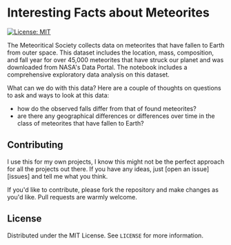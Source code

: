 # Interesting Facts about Meteorites

[![License: MIT](https://img.shields.io/badge/License-MIT-yellow.svg)](https://opensource.org/licenses/MIT)

[linkedin-shield]: https://img.shields.io/badge/-LinkedIn-black.svg?style=for-the-badge&logo=linkedin&colorB=555
[linkedin-url]: https://www.linkedin.com/in/voiculaura/

The Meteoritical Society collects data on meteorites that have fallen to Earth from outer space. This dataset includes the location, mass, composition, and fall year for over 45,000 meteorites that have struck our planet and was downloaded from NASA's Data Portal. The notebook includes a comprehensive exploratory data analysis on this dataset.

What can we do with this data?
Here are a couple of thoughts on questions to ask and ways to look at this data:

- how do the observed falls differ from that of found meteorites?
- are there any geographical differences or differences over time in the class of meteorites that have fallen to Earth?


## Contributing

I use this for my own projects, I know this might not be the perfect approach for all the projects out there. If you have any ideas, just [open an issue][issues] and tell me what you think.

If you'd like to contribute, please fork the repository and make changes as you'd like. Pull requests are warmly welcome.

## License

Distributed under the MIT License. See `LICENSE` for more information.
